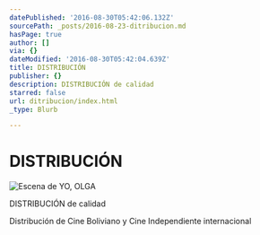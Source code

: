 ```yaml
---
datePublished: '2016-08-30T05:42:06.132Z'
sourcePath: _posts/2016-08-23-ditribucion.md
hasPage: true
author: []
via: {}
dateModified: '2016-08-30T05:42:04.639Z'
title: DISTRIBUCIÓN
publisher: {}
description: DISTRIBUCIÓN de calidad
starred: false
url: ditribucion/index.html
_type: Blurb

---
```

# DISTRIBUCIÓN
![Escena de YO, OLGA](https://the-grid-user-content.s3-us-west-2.amazonaws.com/6b1aa323-50d8-44a8-b1ec-1c1f0333d424.jpg)

DISTRIBUCIÓN de calidad

Distribución de Cine Boliviano y Cine Independiente internacional